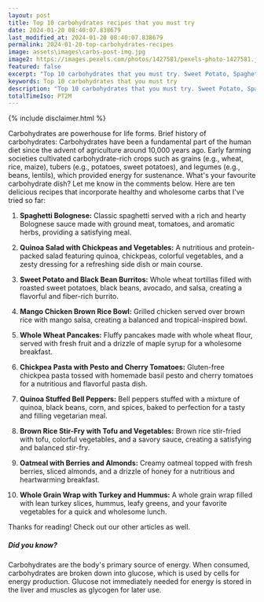 ```yaml
---
layout: post
title: Top 10 carbohydrates recipes that you must try
date: 2024-01-20 08:40:07.838679
last_modified_at: 2024-01-20 08:40:07.838679
permalink: 2024-01-20-top-carbohydrates-recipes
image: assets\images\carbs-post-img.jpg
image2: https://images.pexels.com/photos/1427581/pexels-photo-1427581.jpeg?auto=compress&cs=tinysrgb&h=650&w=940
featured: false
excerpt: "Top 10 carbohydrates that you must try. Sweet Potato, Spaghetti, mango chicken made it to our top 10 list. Click to read the remaining list."
keywords: Top 10 carbohydrates that you must try
description: "Top 10 carbohydrates that you must try. Sweet Potato, Spaghetti, mango chicken made it to our top 10 list. Click to read the remaining list."
totalTimeIso: PT2M
---
```

{% include disclaimer.html %}

Carbohydrates are powerhouse for life forms. Brief history of carbohydrates: Carbohydrates have been a fundamental part of the human diet since the advent of agriculture around 10,000 years ago. Early farming societies cultivated carbohydrate-rich crops such as grains (e.g., wheat, rice, maize), tubers (e.g., potatoes, sweet potatoes), and legumes (e.g., beans, lentils), which provided energy for sustenance. What's your favourite carbohydrate dish? Let me know in the comments below. Here are ten delicious recipes that incorporate healthy and wholesome carbs that I've tried so far:

1. **Spaghetti Bolognese:**
   Classic spaghetti served with a rich and hearty Bolognese sauce made with ground meat, tomatoes, and aromatic herbs, providing a satisfying meal.

2. **Quinoa Salad with Chickpeas and Vegetables:**
   A nutritious and protein-packed salad featuring quinoa, chickpeas, colorful vegetables, and a zesty dressing for a refreshing side dish or main course.

3. **Sweet Potato and Black Bean Burritos:**
   Whole wheat tortillas filled with roasted sweet potatoes, black beans, avocado, and salsa, creating a flavorful and fiber-rich burrito.

4. **Mango Chicken Brown Rice Bowl:**
   Grilled chicken served over brown rice with mango salsa, creating a balanced and tropical-inspired bowl.

5. **Whole Wheat Pancakes:**
   Fluffy pancakes made with whole wheat flour, served with fresh fruit and a drizzle of maple syrup for a wholesome breakfast.

6. **Chickpea Pasta with Pesto and Cherry Tomatoes:**
   Gluten-free chickpea pasta tossed with homemade basil pesto and cherry tomatoes for a nutritious and flavorful pasta dish.

7. **Quinoa Stuffed Bell Peppers:**
   Bell peppers stuffed with a mixture of quinoa, black beans, corn, and spices, baked to perfection for a tasty and filling vegetarian meal.

8. **Brown Rice Stir-Fry with Tofu and Vegetables:**
   Brown rice stir-fried with tofu, colorful vegetables, and a savory sauce, creating a satisfying and balanced stir-fry.

9. **Oatmeal with Berries and Almonds:**
   Creamy oatmeal topped with fresh berries, sliced almonds, and a drizzle of honey for a nutritious and heartwarming breakfast.

10. **Whole Grain Wrap with Turkey and Hummus:**
    A whole grain wrap filled with lean turkey slices, hummus, leafy greens, and your favorite vegetables for a quick and wholesome lunch.

Thanks for reading! Check out our other articles as well.

<div class="card" style="margin-bottom:1rem">
  <div class="card-body">
    <h5 class="card-title">Did you know?</h5>
    <p class="card-text">Carbohydrates are the body's primary source of energy. When consumed, carbohydrates are broken down into glucose, which is used by cells for energy production. Glucose not immediately needed for energy is stored in the liver and muscles as glycogen for later use.</p>
  </div>
</div>